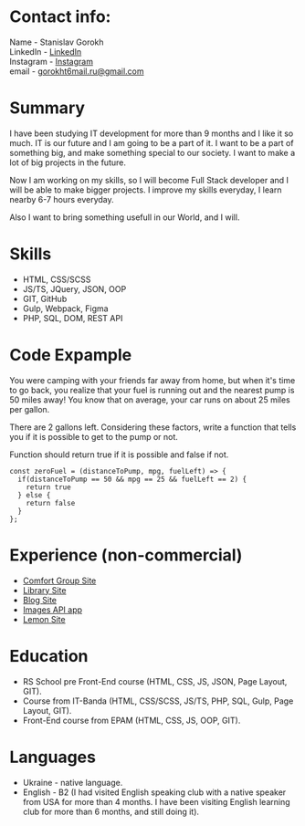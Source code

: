 # Contact info:

Name - Stanislav Gorokh  
LinkedIn - [LinkedIn](https://www.linkedin.com/in/stanislav-gorokh-a80a4328a/)  
Instagram - [Instagram](https://www.instagram.com/sstanisiav.g/)  
email - gorokht6mail.ru@gmail.com

# Summary

I have been studying IT development for more than 9 months and I like it so much. IT is our future and I am going to be a part of it. I want to be a part of something big, and make something special to our society. I want to make a lot of big projects in the future. 

Now I am working on my skills, so I will become Full Stack developer and I will be able to make bigger projects. I improve my skills everyday, I learn nearby 6-7 hours everyday.

Also I want to bring something usefull in our World, and I will.

# Skills

* HTML, CSS/SCSS
* JS/TS, JQuery, JSON, OOP
* GIT, GitHub
* Gulp, Webpack, Figma
* PHP, SQL, DOM, REST API

# Code Expample

You were camping with your friends far away from home, but when it's time to go back, you realize that your fuel is running out and the nearest pump is 50 miles away! You know that on average, your car runs on about 25 miles per gallon.  
  
There are 2 gallons left. Considering these factors, write a function that tells you if it is possible to get to the pump or not.  
  
Function should return true if it is possible and false if not.  
  
```
const zeroFuel = (distanceToPump, mpg, fuelLeft) => {
  if(distanceToPump == 50 && mpg == 25 && fuelLeft == 2) {
    return true
  } else {
    return false
  }
};
```

# Experience (non-commercial)

* [Comfort Group Site](https://github.com/StanislavGo/Comfort-Group-site)
* [Library Site](https://github.com/StanislavGo/Library-Site)
* [Blog Site](https://github.com/StanislavGo/Site-Blog)
* [Images API app](https://github.com/StanislavGo/Images-API)
* [Lemon Site](https://github.com/StanislavGo/Lemon-Juice-Site)

# Education

* RS School pre Front-End course (HTML, CSS, JS, JSON, Page Layout, GIT).
* Course from IT-Banda (HTML, CSS/SCSS, JS/TS, PHP, SQL, Gulp, Page Layout, GIT).
* Front-End course from EPAM (HTML, CSS, JS, OOP, GIT).

# Languages

* Ukraine - native language.
* English - B2 (I had visited English speaking club with a native speaker from USA for more than 4 months. I have been visiting English learning club for more than 6 months, and still doing it).
